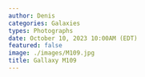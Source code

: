 ```yaml
---
author: Denis
categories: Galaxies
types: Photographs
date: October 10, 2023 10:00AM (EDT)
featured: false
image: ./images/M109.jpg
title: Gallaxy M109
---
```



